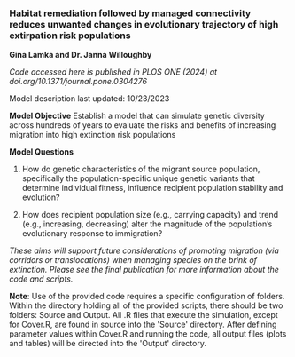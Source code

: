 ### Habitat remediation followed by managed connectivity reduces unwanted changes in evolutionary trajectory of high extirpation risk populations
**Gina Lamka and Dr. Janna Willoughby**

*Code accessed here is published in PLOS ONE (2024) at doi.org/10.1371/journal.pone.0304276*

Model description last updated: 10/23/2023

**Model Objective**
Establish a model that can simulate genetic diversity across hundreds of years to evaluate the risks and benefits of increasing migration into high extinction risk populations

**Model Questions**
1. How do genetic characteristics of the migrant source population, specifically the population-specific unique genetic variants that determine individual fitness, influence recipient population stability and evolution?

2. How does recipient population size (e.g., carrying capacity) and trend (e.g., increasing, decreasing) alter the magnitude of the population’s evolutionary response to immigration?

*These aims will support future considerations of promoting migration (via corridors or translocations) when managing species on the brink of extinction. Please see the final publication for more information about the code and scripts.*


**Note**: Use of the provided code requires a specific configuration of folders. Within the directory holding all of the provided scripts, there should be two folders: Source and Output. All .R files that execute the simulation, except for Cover.R, are found in source into the 'Source' directory. After defining parameter values within Cover.R and running the code, all output files (plots and tables) will be directed into the 'Output' directory.
